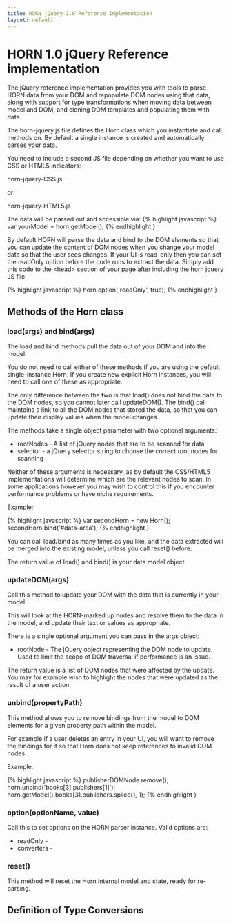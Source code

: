 ```yaml
---
title: HORN jQuery 1.0 Reference Implementation
layout: default
---
```


HORN 1.0 jQuery Reference implementation
========================================

The jQuery reference implementation provides you with tools to parse HORN data
from your DOM and repopulate DOM nodes using that data, along with support for
type transformations when moving data between model and DOM, and cloning DOM
templates and populating them with data.

The horn-jquery.js file defines the Horn class which you instantiate and call
methods on. By default a single instance is created and automatically parses
your data.

You need to include a second JS file depending on whether you want to use CSS
or HTML5 indicators:

horn-jquery-CSS.js 

or

horn-jquery-HTML5.js 

The data will be parsed out and accessible via:
{% highlight javascript %}
var yourModel = horn.getModel();
{% endhighlight }

By default HORN will parse the data and bind to the DOM elements so that you
can update the content of DOM nodes when you change your model data so that
the user sees changes. If your UI is read-only then you can set the readOnly
option before the code runs to extract the data. Simply add this code to the \<head> section of your page after including the horn jquery JS file:
    
{% highlight javascript %}
horn.option('readOnly', true);
{% endhighlight }
    
## Methods of the Horn class

### load(args) and bind(args)
The load and bind methods pull the data out of your DOM and into the model.

You do not need to call either of these methods if you are using the default
single-instance Horn. If you create new explicit Horn instances, you will need
to call one of these as appropriate.

The only difference between the two is that load() does not bind the data to
the DOM nodes, so you cannot later call updateDOM(). The bind() call maintains
a link to all the DOM nodes that stored the data, so that you can update their
display values when the model changes.

The methods take a single object parameter with two optional arguments:

* rootNodes - A list of jQuery nodes that are to be scanned for data
* selector - a jQuery selector string to choose the correct root nodes for scanning

Neither of these arguments is necessary, as by default the CSS/HTML5
implementations will determine which are the relevant nodes to scan. In some
applications however you may wish to control this if you encounter performance
problems or have niche requirements.

Example:

{% highlight javascript %}
var secondHorn = new Horn();
secondHorn.bind('#data-area');
{% endhighlight }

You can call load/bind as many times as you like, and the data extracted will
be merged into the existing model, unless you call reset() before.

The return value of load() and bind() is your data model object.

### updateDOM(args)

Call this method to update your DOM with the data that is currently in your model.

This will look at the HORN-marked up nodes and resolve them to the data in the
model, and update their text or values as appropriate.

There is a single optional argument you can pass in the args object:

* rootNode - The jQuery object representing the DOM node to update. Used to
  limit the scope of DOM traversal if performance is an issue.

The return value is a list of DOM nodes that were affected by the update. You
may for example wish to highlight the nodes that were updated as the result of
a user action.

### unbind(propertyPath)

This method allows you to remove bindings from the model to DOM elements for a
given property path within the model. 

For example if a user deletes an entry in your UI, you will want to remove the
bindings for it so that Horn does not keep references to invalid DOM nodes.

Example:

{% highlight javascript %}
publisherDOMNode.remove();
horn.unbind('books[3].publishers[1]');
horn.getModel().books[3].publishers.splice(1, 1);
{% endhighlight }

### option(optionName, value)

Call this to set options on the HORN parser instance. Valid options are:

* readOnly -
* converters -

### reset()

This method will reset the Horn internal model and state, ready for re-parsing.

## Definition of Type Conversions
